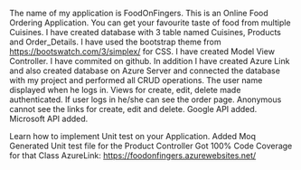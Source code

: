 The name of my application is FoodOnFingers.
This is an Online Food Ordering Application.
You can get your favourite taste of food from multiple Cuisines.
I have created database with 3 table named Cuisines, Products and Order_Details.
I have used the bootstrap theme from https://bootswatch.com/3/simplex/ for CSS.
I have created Model View Controller.
I have commited on github.
In addition I have created Azure Link and also created database on Azure Server and connected the database with my project and performed all CRUD operations.
The user name displayed when he logs in.
Views for create, edit, delete made authenticated. If user logs in he/she can see the order page. 
Anonymous cannot see the links for create, edit and delete.
Google API added.
Microsoft API added.

Learn how to implement Unit test on your Application.
Added Moq 
Generated Unit test file for the Product Controller
Got 100% Code Coverage for that Class
 AzureLink: https://foodonfingers.azurewebsites.net/

